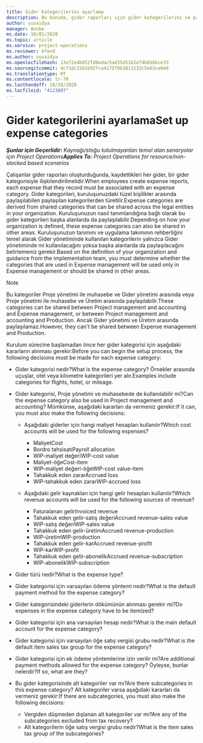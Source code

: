 ```yaml
---
title: Gider kategorilerini ayarlama
description: Bu konuda, gider raporları için gider kategorilerini ve paylaşılan kategorileri ayarlama hakkında bilgiler sağlanmaktadır.
author: suvaidya
manager: Annbe
ms.date: 10/01/2020
ms.topic: article
ms.service: project-operations
ms.reviewer: kfend
ms.author: suvaidya
ms.openlocfilehash: 13e72e4b852fd0edac5ad35d5162e74b016bce33
ms.sourcegitcommit: 4cf1dc1561b92fca4175f0b3813133c5e63ce8e6
ms.translationtype: HT
ms.contentlocale: tr-TR
ms.lasthandoff: 10/28/2020
ms.locfileid: "4123807"
---
```

# <a name="set-up-expense-categories"></a><span data-ttu-id="81560-103">Gider kategorilerini ayarlama</span><span class="sxs-lookup"><span data-stu-id="81560-103">Set up expense categories</span></span>

<span data-ttu-id="81560-104">_**Şunlar için Geçerlidir:** Kaynağı/stoğu tutulmayanları temel alan senaryolar için Project Operations_</span><span class="sxs-lookup"><span data-stu-id="81560-104">_**Applies To:** Project Operations for resource/non-stocked based scenarios_</span></span>

<span data-ttu-id="81560-105">Çalışanlar gider raporları oluşturduğunda, kaydettikleri her gider, bir gider kategorisiyle ilişkilendirilmelidir.</span><span class="sxs-lookup"><span data-stu-id="81560-105">When employees create expense reports, each expense that they record must be associated with an expense category.</span></span> <span data-ttu-id="81560-106">Gider kategorileri, kuruluşunuzdaki tüzel kişilikler arasında paylaşılabilen paylaşılan kategorilerden türetilir.</span><span class="sxs-lookup"><span data-stu-id="81560-106">Expense categories are derived from shared categories that can be shared across the legal entities in your organization.</span></span> <span data-ttu-id="81560-107">Kuruluşunuzun nasıl tanımlandığına bağlı olarak bu gider kategorileri başka alanlarda da paylaşılabilir.</span><span class="sxs-lookup"><span data-stu-id="81560-107">Depending on how your organization is defined, these expense categories can also be shared in other areas.</span></span> <span data-ttu-id="81560-108">Kuruluşunuzun tanımını ve uygulama takımının rehberliğini temel alarak Gider yönetiminde kullanılan kategorilerin yalnızca Gider yönetiminde mi kullanılacağını yoksa başka alanlarda da paylaşılacağını belirlemeniz gerekir.</span><span class="sxs-lookup"><span data-stu-id="81560-108">Based on the definition of your organization and guidance from the implementation team, you must determine whether the categories that are used in Expense management will be used only in Expense management or should be shared in other areas.</span></span>

> [!NOTE]
> <span data-ttu-id="81560-109">Bu kategoriler Proje yönetimi ile muhasebe ve Gider yönetimi arasında veya Proje yönetimi ile muhasebe ve Üretim arasında paylaşılabilir.</span><span class="sxs-lookup"><span data-stu-id="81560-109">These categories can be shared between Project management and accounting and Expense management, or between Project management and accounting and Production.</span></span> <span data-ttu-id="81560-110">Ancak Gider yönetimi ve Üretim arasında paylaşılamaz.</span><span class="sxs-lookup"><span data-stu-id="81560-110">However, they can't be shared between Expense management and Production.</span></span>

<span data-ttu-id="81560-111">Kurulum sürecine başlamadan önce her gider kategorisi için aşağıdaki kararların alınması gerekir:</span><span class="sxs-lookup"><span data-stu-id="81560-111">Before you can begin the setup process, the following decisions must be made for each expense category:</span></span>

- <span data-ttu-id="81560-112">Gider kategorisi nedir?</span><span class="sxs-lookup"><span data-stu-id="81560-112">What is the expense category?</span></span> <span data-ttu-id="81560-113">Örnekler arasında uçuşlar, otel veya kilometre kategorileri yer alır.</span><span class="sxs-lookup"><span data-stu-id="81560-113">Examples include categories for flights, hotel, or mileage.</span></span>
- <span data-ttu-id="81560-114">Gider kategorisi, Proje yönetimi ve muhasebede de kullanılabilir mi?</span><span class="sxs-lookup"><span data-stu-id="81560-114">Can the expense category also be used in Project management and accounting?</span></span> <span data-ttu-id="81560-115">Mümkünse, aşağıdaki kararları da vermeniz gerekir:</span><span class="sxs-lookup"><span data-stu-id="81560-115">If it can, you must also make the following decisions:</span></span>

    - <span data-ttu-id="81560-116">Aşağıdaki giderler için hangi maliyet hesapları kullanılır?</span><span class="sxs-lookup"><span data-stu-id="81560-116">Which cost accounts will be used for the following expenses?</span></span>

        - <span data-ttu-id="81560-117">Maliyet</span><span class="sxs-lookup"><span data-stu-id="81560-117">Cost</span></span>
        - <span data-ttu-id="81560-118">Bordro tahsisatı</span><span class="sxs-lookup"><span data-stu-id="81560-118">Payroll allocation</span></span>
        - <span data-ttu-id="81560-119">WIP-maliyet değeri</span><span class="sxs-lookup"><span data-stu-id="81560-119">WIP-cost value</span></span>
        - <span data-ttu-id="81560-120">Maliyet-öğe</span><span class="sxs-lookup"><span data-stu-id="81560-120">Cost-item</span></span>
        - <span data-ttu-id="81560-121">WIP-maliyet değeri-öğe</span><span class="sxs-lookup"><span data-stu-id="81560-121">WIP-cost value-item</span></span>
        - <span data-ttu-id="81560-122">Tahakkuk eden zarar</span><span class="sxs-lookup"><span data-stu-id="81560-122">Accrued loss</span></span>
        - <span data-ttu-id="81560-123">WIP-tahakkuk eden zarar</span><span class="sxs-lookup"><span data-stu-id="81560-123">WIP-accrued loss</span></span>

    - <span data-ttu-id="81560-124">Aşağıdaki gelir kaynakları için hangi gelir hesapları kullanılır?</span><span class="sxs-lookup"><span data-stu-id="81560-124">Which revenue accounts will be used for the following sources of revenue?</span></span>

        - <span data-ttu-id="81560-125">Faturalanan gelir</span><span class="sxs-lookup"><span data-stu-id="81560-125">Invoiced revenue</span></span>
        - <span data-ttu-id="81560-126">Tahakkuk eden gelir-satış değeri</span><span class="sxs-lookup"><span data-stu-id="81560-126">Accrued revenue-sales value</span></span>
        - <span data-ttu-id="81560-127">WIP-satış değeri</span><span class="sxs-lookup"><span data-stu-id="81560-127">WIP-sales value</span></span>
        - <span data-ttu-id="81560-128">Tahakkuk eden gelir-üretim</span><span class="sxs-lookup"><span data-stu-id="81560-128">Accrued revenue-production</span></span>
        - <span data-ttu-id="81560-129">WIP-üretim</span><span class="sxs-lookup"><span data-stu-id="81560-129">WIP-production</span></span>
        - <span data-ttu-id="81560-130">Tahakkuk eden gelir-kar</span><span class="sxs-lookup"><span data-stu-id="81560-130">Accrued revenue-profit</span></span>
        - <span data-ttu-id="81560-131">WIP-kar</span><span class="sxs-lookup"><span data-stu-id="81560-131">WIP-profit</span></span>
        - <span data-ttu-id="81560-132">Tahakkuk eden gelir-abonelik</span><span class="sxs-lookup"><span data-stu-id="81560-132">Accrued revenue-subscription</span></span>
        - <span data-ttu-id="81560-133">WIP-abonelik</span><span class="sxs-lookup"><span data-stu-id="81560-133">WIP-subscription</span></span>

- <span data-ttu-id="81560-134">Gider türü nedir?</span><span class="sxs-lookup"><span data-stu-id="81560-134">What is the expense type?</span></span>
- <span data-ttu-id="81560-135">Gider kategorisi için varsayılan ödeme yöntemi nedir?</span><span class="sxs-lookup"><span data-stu-id="81560-135">What is the default payment method for the expense category?</span></span>
- <span data-ttu-id="81560-136">Gider kategorisindeki giderlerin dökümünün alınması gerekir mi?</span><span class="sxs-lookup"><span data-stu-id="81560-136">Do expenses in the expense category have to be itemized?</span></span>
- <span data-ttu-id="81560-137">Gider kategorisi için ana varsayılan hesap nedir?</span><span class="sxs-lookup"><span data-stu-id="81560-137">What is the main default account for the expense category?</span></span>
- <span data-ttu-id="81560-138">Gider kategorisi için varsayılan öğe satış vergisi grubu nedir?</span><span class="sxs-lookup"><span data-stu-id="81560-138">What is the default item sales tax group for the expense category?</span></span>
- <span data-ttu-id="81560-139">Gider kategorisi için ek ödeme yöntemlerine izin verilir mi?</span><span class="sxs-lookup"><span data-stu-id="81560-139">Are additional payment methods allowed for the expense category?</span></span> <span data-ttu-id="81560-140">Öyleyse, bunlar nelerdir?</span><span class="sxs-lookup"><span data-stu-id="81560-140">If so, what are they?</span></span>
- <span data-ttu-id="81560-141">Bu gider kategorisinde alt kategoriler var mı?</span><span class="sxs-lookup"><span data-stu-id="81560-141">Are there subcategories in this expense category?</span></span> <span data-ttu-id="81560-142">Alt kategoriler varsa aşağıdaki kararları da vermeniz gerekir:</span><span class="sxs-lookup"><span data-stu-id="81560-142">If there are subcategories, you must also make the following decisions:</span></span>

    - <span data-ttu-id="81560-143">Vergiden düşmeden dışlanan alt kategoriler var mı?</span><span class="sxs-lookup"><span data-stu-id="81560-143">Are any of the subcategories excluded from tax recovery?</span></span>
    - <span data-ttu-id="81560-144">Alt kategorilerin öğe satış vergisi grubu nedir?</span><span class="sxs-lookup"><span data-stu-id="81560-144">What is the item sales tax group of the subcategories?</span></span>

